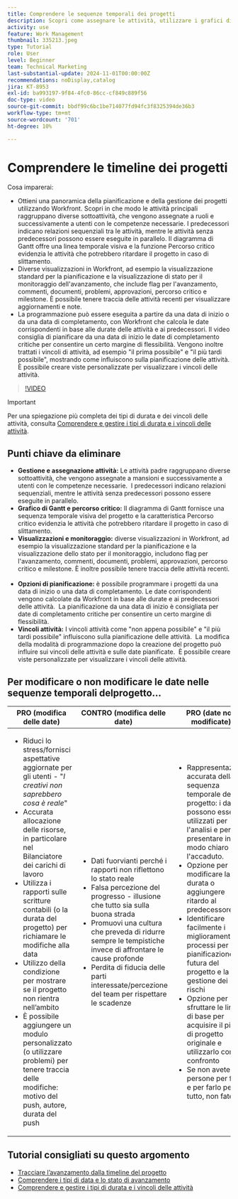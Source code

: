 ```yaml
---
title: Comprendere le sequenze temporali dei progetti
description: Scopri come assegnare le attività, utilizzare i grafici di Gantt e le funzioni per percorsi critici, monitorare i progetti tramite visualizzazioni, pianificare le attività in modo efficiente e applicare vincoli per una pianificazione ottimale del progetto.
activity: use
feature: Work Management
thumbnail: 335213.jpeg
type: Tutorial
role: User
level: Beginner
team: Technical Marketing
last-substantial-update: 2024-11-01T00:00:00Z
recommendations: noDisplay,catalog
jira: KT-8953
exl-id: ba993197-9f84-4fc0-86cc-cf849c889f56
doc-type: video
source-git-commit: bbdf99c6bc1be714077fd94fc3f8325394de36b3
workflow-type: tm+mt
source-wordcount: '701'
ht-degree: 10%

---
```


# Comprendere le timeline dei progetti

Cosa imparerai:

* Ottieni una panoramica della pianificazione e della gestione dei progetti utilizzando Workfront. Scopri in che modo le attività principali raggruppano diverse sottoattività, che vengono assegnate a ruoli e successivamente a utenti con le competenze necessarie. I predecessori indicano relazioni sequenziali tra le attività, mentre le attività senza predecessori possono essere eseguite in parallelo. Il diagramma di Gantt offre una linea temporale visiva e la funzione Percorso critico evidenzia le attività che potrebbero ritardare il progetto in caso di slittamento.
* Diverse visualizzazioni in Workfront, ad esempio la visualizzazione standard per la pianificazione e la visualizzazione di stato per il monitoraggio dell&#39;avanzamento, che include flag per l&#39;avanzamento, commenti, documenti, problemi, approvazioni, percorso critico e milestone. È possibile tenere traccia delle attività recenti per visualizzare aggiornamenti e note.
* La programmazione può essere eseguita a partire da una data di inizio o da una data di completamento, con Workfront che calcola le date corrispondenti in base alle durate delle attività e ai predecessori. Il video consiglia di pianificare da una data di inizio le date di completamento critiche per consentire un certo margine di flessibilità. Vengono inoltre trattati i vincoli di attività, ad esempio &quot;il prima possibile&quot; e &quot;il più tardi possibile&quot;, mostrando come influiscono sulla pianificazione delle attività. È possibile creare viste personalizzate per visualizzare i vincoli delle attività.

>[!VIDEO](https://video.tv.adobe.com/v/335213/?quality=12&learn=on&enablevpops=1)

>[!IMPORTANT]
>
>Per una spiegazione più completa dei tipi di durata e dei vincoli delle attività, consulta [Comprendere e gestire i tipi di durata e i vincoli delle attività](/help/manage-work/intermediate-projects/understand-and-manage-duration-types-and-task-constraints.md).

## Punti chiave da eliminare

* **Gestione e assegnazione attività:** Le attività padre raggruppano diverse sottoattività, che vengono assegnate a mansioni e successivamente a utenti con le competenze necessarie. &#x200B; I predecessori indicano relazioni sequenziali, mentre le attività senza predecessori possono essere eseguite in parallelo. &#x200B;
* **Grafico di Gantt e percorso critico:** Il diagramma di Gantt fornisce una sequenza temporale visiva del progetto e la caratteristica Percorso critico evidenzia le attività che potrebbero ritardare il progetto in caso di slittamento. &#x200B;
* **Visualizzazioni e monitoraggio:** diverse visualizzazioni in Workfront, ad esempio la visualizzazione standard per la pianificazione e la visualizzazione dello stato per il monitoraggio, includono flag per l&#39;avanzamento, commenti, documenti, problemi, approvazioni, percorso critico e milestone. È inoltre possibile tenere traccia delle attività recenti. &#x200B;
* **Opzioni di pianificazione:** è possibile programmare i progetti da una data di inizio o una data di completamento. Le date corrispondenti vengono calcolate da Workfront in base alle durate e ai predecessori delle attività. &#x200B; La pianificazione da una data di inizio è consigliata per date di completamento critiche per consentire un certo margine di flessibilità. &#x200B;
* **Vincoli attività:** I vincoli attività come &quot;non appena possibile&quot; e &quot;il più tardi possibile&quot; influiscono sulla pianificazione delle attività. &#x200B; La modifica della modalità di programmazione dopo la creazione del progetto può influire sui vincoli delle attività e sulle date pianificate. &#x200B; È possibile creare viste personalizzate per visualizzare i vincoli delle attività. &#x200B;


## Per modificare o non modificare le date nelle sequenze temporali del &#x200B;progetto...

| PRO (modifica delle date) | CONTRO (modifica delle date) | PRO (date non modificate) | CONTRO (Date non modificate) |
|---------------------------|---------------------------|---------------------------|---------------------------|
| <ul><li>Riduci lo stress/fornisci aspettative aggiornate per gli utenti - &quot;_I creativi non saprebbero cosa è reale_&quot;</li><li>Accurata allocazione delle risorse, in particolare nel Bilanciatore dei carichi di lavoro</li><li>Utilizza i rapporti sulle scritture contabili (o la durata del progetto) per richiamare le modifiche alla data</li><li>Utilizzo della condizione per mostrare se il progetto non rientra nell’ambito</li><li>È possibile aggiungere un modulo personalizzato (o utilizzare problemi) per tenere traccia delle modifiche: motivo del push, autore, durata del push</li></ul> | <ul></li><li>Dati fuorvianti perché i rapporti non riflettono lo stato reale</li><li>Falsa percezione del progresso - illusione che tutto sia sulla buona strada&#x200B;</li><li>Promuovi una cultura che preveda di ridurre sempre le tempistiche invece di affrontare le cause profonde&#x200B;</li><li>Perdita di fiducia delle parti interessate/percezione del team per rispettare le scadenze </li></ul> | <ul></li><li>Rappresentazione accurata della sequenza temporale del progetto: i dati possono essere utilizzati per l&#39;analisi e per presentare in modo chiaro l&#39;accaduto.</li><li>Opzione per modificare la durata o aggiungere ritardo al predecessore</li><li>Identificare facilmente i miglioramenti dei processi per la pianificazione futura del progetto e la gestione dei rischi&#x200B;</li><li>Opzione per sfruttare le linee di base per acquisire il piano di progetto originale e utilizzarlo come confronto</li><li>Se non avete le persone per farlo, e per farlo per tutto, non fatelo&#x200B;</li></ul> | <ul></li><li>Confusione e/o frustrazione degli utenti: l’abbondanza di attività &quot;in ritardo&quot; nonostante il fatto che siano state appena notificate</li><li>Le risorse sono state effettivamente allocate per essere mappate al piano originale, ma ora sono sovraccariche di lavoro ritardato</li><li>La tempistica del progetto non può essere utilizzata per comunicare chiaramente gli aggiornamenti alle parti interessate</li></ul> |


## Tutorial consigliati su questo argomento

* [Tracciare l’avanzamento dalla timeline del progetto](/help/manage-work/project-timelines/track-work-progress-from-the-project-timeline.md)
* [Comprendere i tipi di data e lo stato di avanzamento](/help/manage-work/project-timelines/understand-task-dates-and-progress-status.md)
* [Comprendere e gestire i tipi di durata e i vincoli delle attività](/help/manage-work/intermediate-projects/understand-and-manage-duration-types-and-task-constraints.md)

